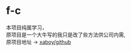 # f-c

本项目纯属学习，  
原项目是一个大牛写的我只是改了些方法供公司内需,  
原项目地址 -> [xaboy/github](https://github.com/xaboy/form-create)